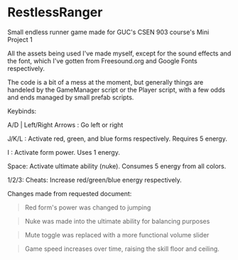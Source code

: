 # RestlessRanger
Small endless runner game made for GUC's CSEN 903 course's Mini Project 1

All the assets being used I've made myself, except for the sound effects and the font, which I've gotten from Freesound.org and Google Fonts respectively.

The code is a bit of a mess at the moment, but generally things are handeled by the GameManager script or the Player script, with a few odds and ends managed by small prefab scripts.

Keybinds:

A/D | Left/Right Arrows : Go left or right

J/K/L : Activate red, green, and blue forms respectively. Requires 5 energy.

I : Activate form power. Uses 1 energy.

Space: Activate ultimate ability (nuke). Consumes 5 energy from all colors.

1/2/3: Cheats: Increase red/green/blue energy respectively.

Changes made from requested document:

> Red form's power was changed to jumping

> Nuke was made into the ultimate ability for balancing purposes

> Mute toggle was replaced with a more functional volume slider

> Game speed increases over time, raising the skill floor and ceiling.
